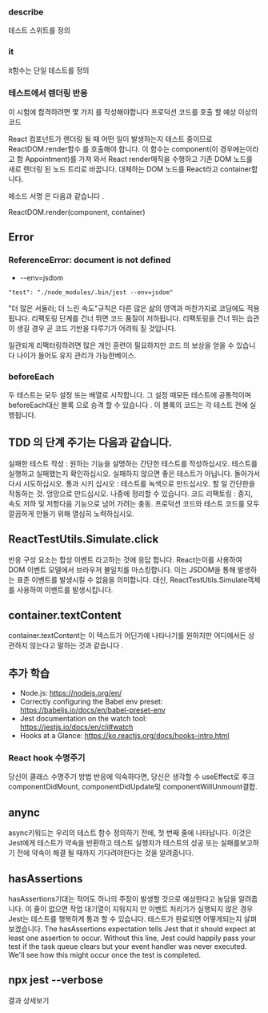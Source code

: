 ### describe

테스트 스위트를 정의

### it

it함수는 단일 테스트를 정의


### 테스트에서 렌더링 반응

이 시험에 합격하려면 몇 가지 를 작성해야합니다 프로덕션 코드를 호출 할 예상 이상의 코드

React 컴포넌트가 렌더링 될 때 어떤 일이 발생하는지 테스트 중이므로 ReactDOM.render함수 를 호출해야 합니다. 이 함수는 component(이 경우에는이라고 함 Appointment)를 가져 와서 React render매직을 수행하고 기존 DOM 노드를 새로 렌더링 된 노드 트리로 바꿉니다. 대체하는 DOM 노드를 React라고 container합니다.

메소드 서명 은 다음과 같습니다 .

ReactDOM.render(component, container)


## Error

### ReferenceError: document is not defined

* --env=jsdom

```
"test": "./node_modules/.bin/jest --env=jsdom"
```


"더 많은 서둘러; 더 느린 속도"규칙은 다른 많은 삶의 영역과 마찬가지로 코딩에도 적용됩니다. 리팩토링 단계를 건너 뛰면 코드 품질이 저하됩니다. 리팩토링을 건너 뛰는 습관이 생길 경우 곧 코드 기반을 다루기가 어려워 질 것입니다.

일관되게 리팩터링하려면 많은 개인 훈련이 필요하지만 코드 의 보상을 얻을 수 있습니다 나이가 들어도 유지 관리가 가능한베이스.


### beforeEach

두 테스트는 모두 설정 또는 배열로 시작합니다. 그 설정 때모든 테스트에 공통적이며 beforeEach대신 블록 으로 승격 할 수 있습니다 . 이 블록의 코드는 각 테스트 전에 실행됩니다.


## TDD 의 단계 주기는 다음과 같습니다.

실패한 테스트 작성 : 원하는 기능을 설명하는 간단한 테스트를 작성하십시오. 테스트를 실행하고 실패했는지 확인하십시오. 실패하지 않으면 좋은 테스트가 아닙니다. 돌아가서 다시 시도하십시오.
통과 시키 십시오 : 테스트를 녹색으로 만드십시오. 할 일 간단한을작동하는 것. 엉망으로 만드십시오. 나중에 정리할 수 있습니다.
코드 리팩토링 : 중지, 속도 저하 및 저항다음 기능으로 넘어 가려는 충동. 프로덕션 코드와 테스트 코드를 모두 깔끔하게 만들기 위해 열심히 노력하십시오.


## ReactTestUtils.Simulate.click

반응 구성 요소는 합성 이벤트 라고하는 것에 응답 합니다. React는이를 사용하여 DOM 이벤트 모델에서 브라우저 불일치를 마스킹합니다. 이는 JSDOM을 통해 발생하는 표준 이벤트를 발생시킬 수 없음을 의미합니다. 대신, ReactTestUtils.Simulate객체를 사용하여 이벤트를 발생시킵니다.


## container.textContent

container.textContent는 이 텍스트가 어딘가에 나타나기를 원하지만 어디에서든 상관하지 않는다고 말하는 것과 같습니다 . 

## 추가 학습

* Node.js: https://nodejs.org/en/
* Correctly configuring the Babel env preset: https://babeljs.io/docs/en/babel-preset-env
* Jest documentation on the watch tool: https://jestjs.io/docs/en/cli#watch
* Hooks at a Glance: https://ko.reactjs.org/docs/hooks-intro.html


### React hook 수명주기

당신이 클래스 수명주기 방법 반응에 익숙하다면, 당신은 생각할 수 useEffect로 후크 componentDidMount, componentDidUpdate및 componentWillUnmount결합.


## anync

async키워드는 우리의 테스트 함수 정의하기 전에, 첫 번째 줄에 나타납니다. 이것은 Jest에게 테스트가 약속을 반환하고 테스트 실행자가 테스트의 성공 또는 실패를보고하기 전에 약속이 해결 될 때까지 기다려야한다는 것을 알려줍니다.

## hasAssertions

hasAssertions기대는 적어도 하나의 주장이 발생할 것으로 예상한다고 농담을 알려줍니다. 이 줄이 없으면 작업 대기열이 지워지지 만 이벤트 처리기가 실행되지 않은 경우 Jest는 테스트를 행복하게 통과 할 수 있습니다. 테스트가 완료되면 어떻게되는지 살펴 보겠습니다.
The hasAssertions expectation tells Jest that it should expect at least one assertion to occur. Without this line, Jest could happily pass your test if the task queue clears but your event handler was never executed. We'll see how this might occur once the test is completed.


## npx jest --verbose

결과 상세보기
